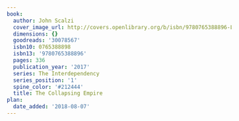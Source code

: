 ```yaml
---
book:
  author: John Scalzi
  cover_image_url: http://covers.openlibrary.org/b/isbn/9780765388896-L.jpg
  dimensions: {}
  goodreads: '30078567'
  isbn10: 0765388898
  isbn13: '9780765388896'
  pages: 336
  publication_year: '2017'
  series: The Interdependency
  series_position: '1'
  spine_color: '#212444'
  title: The Collapsing Empire
plan:
  date_added: '2018-08-07'
---
```

